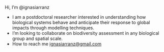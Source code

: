 Hi, I’m @ignasiarranz
- I am a postdoctoral researcher interested in understanding how biological systems behave and anticipate their response to global impacts through modelling    techniques.
- I’m looking to collaborate on biodiversity assessment in any biological group and spatial scale.
- How to reach me ignasiarranz@gmail.com

<!---
ignasiarranz/ignasiarranz is a ✨ special ✨ repository because its `README.md` (this file) appears on your GitHub profile.
You can click the Preview link to take a look at your changes.
--->
